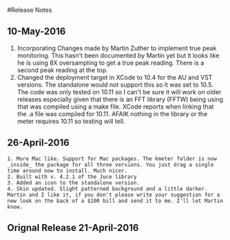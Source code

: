 #Release Notes
## 10-May-2016
1. Incorporating Changes made by Martin Zuther to implement true peak monitoring. This hasn't been documented by Martin yet but it looks like he is using 8X oversampling to get a true peak reading. There is a second peak reading at the top. 
2. Changed the deployment target in XCode to 10.4 for the AU and VST versions. The standalone would not support this so it was set to 10.5. The code was only tested on 10.11 so I can't be sure it will work on older releases especially given that there is an FFT library (FFTW) being using that was compiled using a make file. XCode reports when linking that the .a file was compiled for 10.11. AFAIK nothing in the library or the meter requires 10.11 so testing will tell. 


## 26-April-2016
	1. More Mac like. Support for Mac packages. The kmeter folder is now _inside_ the package for all three versions. You just drag a single time around now to install. Much nicer. 
	2. Built with v. 4.2.1 of the Juce library
	3. Added an icon to the standalone version. 
	4. Skin updated. Slight patterned background and a little darker. Martin and I like it, if you don't please write your suggestion for a new look on the back of a $100 bill and send it to me. I'll let Martin know.

## Orignal Release 21-April-2016
